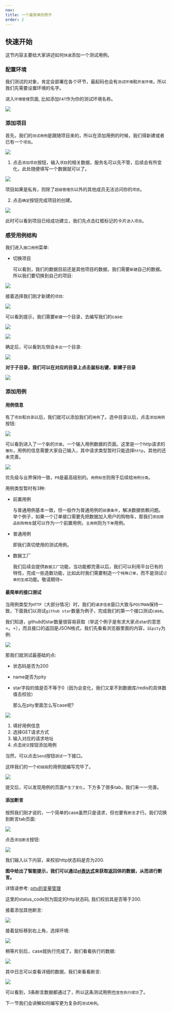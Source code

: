```yaml
---
nav:
title: 一个最简单的例子
order: 2
---
```


## 快速开始

这节内容主要给大家讲述如何`快速`添加一个测试用例。

### 配置环境

我们测试的对象，肯定会部署在各个环节，最起码也会有`测试环境`和`开发环境`，所以我们先需要设置环境的名字。

进入`环境管理`页面, 比如添加`FAT`作为你的测试环境名称。

![](http://oss.pity.fun/picture/2022-2-27/1645897148453-image.png)


### 添加项目

首先，我们的`测试用例`是跟随项目来的，所以在添加用例的时候，我们得新建或者已有一个`项目`。

![](http://oss.pity.fun/picture/2022-2-26/1645886554011-image.png)

1. 点击`添加项目`按钮，输入`项目`的相关数据，服务名可以先不管，后续会有所变化，此处随便填写一个数据就可以了。

![](http://oss.pity.fun/picture/2022-2-26/1645887211496-image.png)

项目如果是私有，则除了`超级管理员`以外的其他成员无法访问你的`项目`。

2. 点击`确定`按钮完成项目的创建。

![](http://oss.pity.fun/picture/2022-2-26/1645887310033-image.png)

此时可以看到项目已经成功建立，我们先点击红框标记的卡片`进入项目`。

### 感受用例结构

我们进入`接口用例`菜单:

- 切换项目

  可以看到，我们的数据目前还是其他项目的数据，我们需要`新建`自己的数据。所以我们要切换到自己的项目:

![](http://oss.pity.fun/picture/2022-2-26/1645887574464-image.png)

接着选择我们刚才新建的`项目`:

![](http://oss.pity.fun/picture/2022-2-26/1645887610777-image.png)

可以看到提示，我们需要`新建`一个目录，去编写我们的case:

![](http://oss.pity.fun/picture/2022-2-26/1645887643788-image.png)

![](http://oss.pity.fun/picture/2022-2-26/1645887730145-image.png)

确定后，可以看到左侧会`多出`一个目录:

![](http://oss.pity.fun/picture/2022-2-26/1645887772656-image.png)

**对于子目录，我们可以在对应的目录上点击鼠标右键，新建子目录**

![](http://oss.pity.fun/picture/2022-2-26/1645887815585-image.png)

### 添加用例

#### 用例信息

有了`项目`和`目录`以后，我们就可以添加我们的`用例`了。选中目录以后，点击`添加用例`按钮:

![](http://oss.pity.fun/picture/2022-2-26/1645887949518-image.png)

可以看到进入了一个新的`页面`，一个输入用例数据的页面。这里是一个http请求的`雏形`，用例的信息需要大家自己输入，其中请求类型暂时只能选择`http`，其他的还未完善。

![](http://oss.pity.fun/picture/2022-2-26/1645888625097-image.png)

优先级与业界保持一致，`P0`是最高级别的。`用例标签`则用于后续给`用例分类`。

用例类型暂时有3种:

- 前置用例

  与普通用例基本一致，但一般作为普通用例的`前置条件`，解决数据依赖问题。举个例子，如果一个订单接口需要先把数据加入用户的购物车，那我们`添加商品到购物车`就可以作为一个前置用例，`主用例`则为`下单`用例。

- 普通用例

  即我们真切使用的测试用例。

- 数据工厂

  我们后续会提供`数据工厂`功能，当功能都完善以后，我们可以利用平台已有的特性，完成一些造数功能，比如此时我们需要制造一个`特殊订单`，而不是测试`订单的生成`功能。敬请期待~

#### 最简单的接口测试

当用例类型为`HTTP`（大部分情况）时，我们的`请求信息`窗口大致与`POSTMAN`保持一致，下面我们以测试`github star`数量为例子，完成我们的第一个接口测试case。

我们知道，github的star数量很容易获取（举这个例子是有求大家点star的意思=。=），而且接口的返回是JSON格式，我们先看看浏览器里面的内容，以`pity`为例:

![](http://oss.pity.fun/picture/2022-2-27/1645895632682-image.png)

那我们就测试最基础的点:

- 状态码是否为200
- name是否为pity
- star字段的值是否不等于0（因为会变化，我们又拿不到数据库/redis的具体数值去校验）

  那么在pity里面怎么写case呢?


![](http://oss.pity.fun/picture/2022-2-27/1645895839983-image.png)

1. 填好用例信息
2. 选择GET请求方式
3. 输入对应的请求地址
4. 点击`提交`按钮添加用例

当然，可以点击`Send`按钮`调试`一下接口。

这样我们的一个`初级版`的用例就编写完毕了。

![](http://oss.pity.fun/picture/2022-2-27/1645895944485-image.png)

提交后，可以发现用例的页面`产生了变化`，下方多了很多tab，我们来一一完善。

#### 添加断言

按照我们刚才说的，一个简单的case虽然只是请求，但也要有`断言`才行。我们切换到断言tab页面:

![](http://oss.pity.fun/picture/2022-2-27/1645896023618-image.png)

点击`添加断言`按钮:

![](http://oss.pity.fun/picture/2022-2-27/1645896078153-image.png)

我们输入以下内容，来校验http状态码是否为200.

**图中给出了智能提示，我们可以通过[el表达式](https://www.runoob.com/jsp/jsp-expression-language.html)来获取返回体的数据，从而进行断言。**

详情请参考: [pity的变量管理]()

这里的status_code则为固定的http状态码, 我们校验其是否等于200.

接着添加其他断言:

![](http://oss.pity.fun/picture/2022-2-27/1645897034080-image.png)

接着鼠标移到右上角，选择环境:

![](http://oss.pity.fun/picture/2022-2-27/1645897191997-image.png)

稍等片刻后，case就执行完成了。我们看看执行的数据:

![](http://oss.pity.fun/picture/2022-2-27/1645897209768-image.png)

其中日志可以查看详细的数据，我们来看看断言:

![](http://oss.pity.fun/picture/2022-2-27/1645897264510-image.png)

可以看到，3条断言数据都通过了，所以这条测试用例也`宣告执行成功`了。

下一节我们会讲解如何编写更为复杂的`测试用例`。
